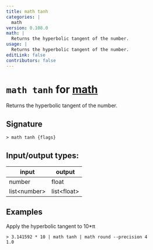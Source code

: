 ```yaml
---
title: math tanh
categories: |
  math
version: 0.108.0
math: |
  Returns the hyperbolic tangent of the number.
usage: |
  Returns the hyperbolic tangent of the number.
editLink: false
contributors: false
---
```

<!-- This file is automatically generated. Please edit the command in https://github.com/nushell/nushell instead. -->

# `math tanh` for [math](/commands/categories/math.md)

<div class='command-title'>Returns the hyperbolic tangent of the number.</div>

## Signature

```> math tanh {flags} ```


## Input/output types:

| input        | output      |
| ------------ | ----------- |
| number       | float       |
| list&lt;number&gt; | list&lt;float&gt; |
## Examples

Apply the hyperbolic tangent to 10*π
```nu
> 3.141592 * 10 | math tanh | math round --precision 4
1.0
```

